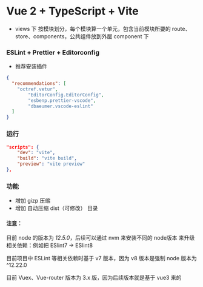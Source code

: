# Vue 2 + TypeScript + Vite

- views 下 按模块划分，每个模块算一个单元，包含当前模块所要的 route、store、components，公共组件放到外层 component 下

### ESLint + Prettier + Editorconfig

- 推荐安装插件

```json
{
  "recommendations": [
    "octref.vetur",
		"EditorConfig.EditorConfig",
		"esbenp.prettier-vscode",
		"dbaeumer.vscode-eslint"
  ]
}
```

### 运行

```json
"scripts": {
	"dev": "vite",
	"build": "vite build",
	"preview": "vite preview"
},
```

### 功能

- 增加 gizp 压缩
- 增加 自动压缩 dist（可修改） 目录

#### 注意：

目前 node 的版本为 _12.5.0_，后续可以通过 nvm 来安装不同的 node版本 来升级相关依赖：例如把 ESlint7 -> ESlint8

目前项目中 ESLint 等相关依赖时基于 v7 版本，因为 v8 版本是强制 node 版本为 ^12.22.0

目前 Vuex、Vue-router 版本为 3.x 版，因为后续版本就是基于 vue3 来的
